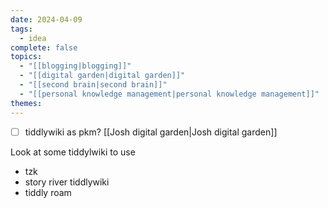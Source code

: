 ```yaml
---
date: 2024-04-09
tags:
  - idea
complete: false
topics:
  - "[[blogging|blogging]]"
  - "[[digital garden|digital garden]]"
  - "[[second brain|second brain]]"
  - "[[personal knowledge management|personal knowledge management]]"
themes: 
---
```


- [ ] tiddlywiki as pkm? [[Josh digital garden|Josh digital garden]]

Look at some tiddylwiki to use
- tzk 
- story river tiddlywiki
- tiddly roam
